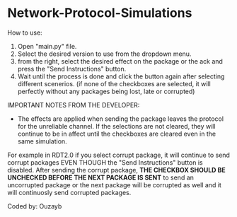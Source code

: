 # Network-Protocol-Simulations

How to use:
1. Open "main.py" file.
2. Select the desired version to use from the dropdown menu.
3. from the right, select the desired effect on the package or the ack and press the "Send Instructions" button.
4. Wait until the process is done and click the button again after selecting different scenerios. 
(if none of the checkboxes are selected, it will perfectly without any packages being lost, late or corrupted)

IMPORTANT NOTES FROM THE DEVELOPER:
* The effects are applied when sending the package leaves the protocol for the unreliable channel. If the 
selections are not cleared, they will continue to be in affect until the checkboxes are cleared even in the same
simulation.

For example in RDT2.0 if you select corrupt package, it will continue to send corrupt packages EVEN THOUGH 
the "Send Instructions" button is disabled. After sending the corrupt package, 
__THE CHECKBOX SHOULD BE UNCHECKED BEFORE THE NEXT PACKAGE IS SENT__ to send an uncorrupted 
package or the next package will be corrupted as well and it will continuosly send corrupted packages.


Coded by:
Ouzayb
